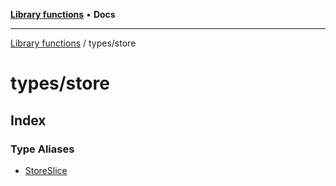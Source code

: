 [**Library functions**](../../README.md) • **Docs**

***

[Library functions](../../modules.md) / types/store

# types/store

## Index

### Type Aliases

- [StoreSlice](type-aliases/StoreSlice.md)
